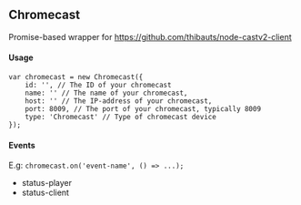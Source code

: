 ## Chromecast

Promise-based wrapper for https://github.com/thibauts/node-castv2-client

#### Usage

```
var chromecast = new Chromecast({
    id: '', // The ID of your chromecast
    name: '' // The name of your chromecast,
    host: '' // The IP-address of your chromecast,
    port: 8009, // The port of your chromecast, typically 8009
    type: 'Chromecast' // Type of chromecast device
});

```

#### Events

E.g: `chromecast.on('event-name', () => ...);`

- status-player
- status-client
